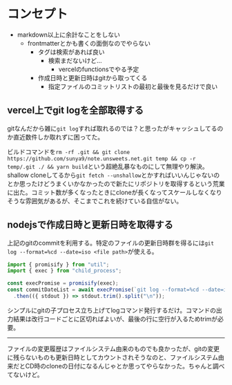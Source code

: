 # コンセプト

- markdown以上に余計なことをしない
  - frontmatterとかも書くの面倒なのでやらない
    - タグは検索があれば良い
      - 検索まだないけど…
        - vercelのfunctionsでやる予定
    - 作成日時と更新日時はgitから取ってくる
      - 指定ファイルのコミットリストの最初と最後を見るだけで良い

## vercel上でgit logを全部取得する

gitなんだから雑に`git log`すれば取れるのでは？と思ったがキャッシュしてるのか直近数件しか取れずに困ってた。

ビルドコマンドを`rm -rf .git && git clone https://github.com/sunya9/note.unsweets.net.git temp && cp -r temp/.git ./ && yarn build`という超絶乱暴なものにして無理やり解決。shallow cloneしてるから`git fetch --unshallow`とかすればいいんじゃないのとか思ったけどうまくいかなかったので新たにリポジトリを取得するという荒業に出た。コミット数が多くなったときにcloneが長くなってスケールしなくなりそうな雰囲気があるが、そこまでこれを続けている自信がない。

## nodejsで作成日時と更新日時を取得する

上記のgitのcommitを利用する。特定のファイルの更新日時群を得るには`git log --format=%cd --date=iso <file path>`が使える。

```ts
import { promisify } from "util";
import { exec } from "child_process";

const execPromise = promisify(exec);
const commitDateList = await execPromise(`git log --format=%cd --date=iso <file path>`)
  .then(({ stdout }) => stdout.trim().split("\n"));
```

シンプルにgitの子プロセス立ち上げてlogコマンド発行するだけ。コマンドの出力結果は改行コードごとに区切ればよいが、最後の行に空行が入るためtrimが必要。

---

ファイルの変更履歴はファイルシステム由来のものでも良かったが、gitの変更に残らないものも更新日時としてカウントされそうなのと、ファイルシステム由来だとCD時のcloneの日付になるんじゃとか思ってやらなかった。ちゃんと調べてないけど。

